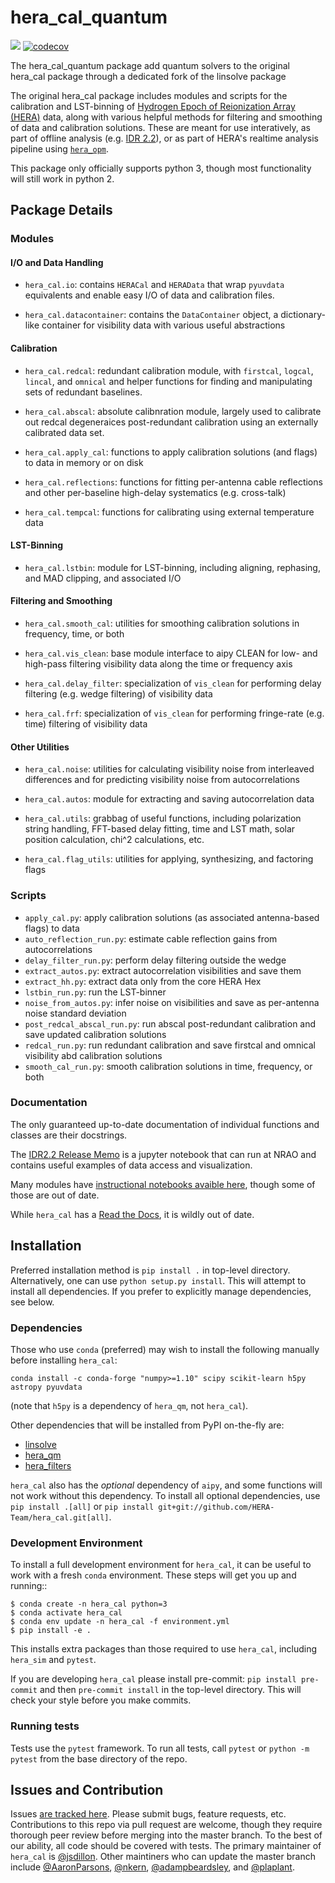 # hera_cal_quantum
[![](https://github.com/QuantumRadioAstronomy/hera_cal_quantum/workflows/Run%20Tests/badge.svg?branch=master)](https://github.com/QuantumRadioAstronomy/hera_cal_quantum/actions)
[![codecov](https://codecov.io/gh/QuantumRadioAstronomy/hera_cal_quantum/branch/master/graph/badge.svg)](https://codecov.io/gh/QuantumRadioAstronomy/hera_cal_quantum)


The hera_cal_quantum package add quantum solvers to the original hera_cal package through a dedicated fork of the linsolve package

The original hera_cal package includes modules and scripts for the calibration and LST-binning of [Hydrogen Epoch of Reionization Array (HERA)](http://reionization.org/) data, along with various helpful methods for filtering and smoothing of data and calibration solutions. These are meant for use interatively, as part of offline analysis (e.g. [IDR 2.2](http://reionization.org/manual_uploads/HERA069_IDR2.2_Memo_v2.html)), or as part of HERA's realtime analysis pipeline using [`hera_opm`](https://github.com/HERA-Team/hera_opm/).

This package only officially supports python 3, though most functionality will still work in python 2.

## Package Details

### Modules


#### I/O and Data Handling

* `hera_cal.io`: contains `HERACal` and `HERAData` that wrap `pyuvdata` equivalents and enable easy I/O of data and calibration files.

* `hera_cal.datacontainer`: contains the `DataContainer` object, a dictionary-like container for visibility data with various useful abstractions

#### Calibration

* `hera_cal.redcal`: redundant calibration module, with `firstcal`, `logcal`, `lincal`, and `omnical` and helper functions for finding and manipulating sets of redundant baselines.

* `hera_cal.abscal`: absolute calibnration module, largely used to calibrate out redcal degeneraices post-redundant calibration using an externally calibrated data set.

* `hera_cal.apply_cal`: functions to apply calibration solutions (and flags) to data in memory or on disk

* `hera_cal.reflections`: functions for fitting per-antenna cable reflections and other per-baseline high-delay systematics (e.g. cross-talk)

* `hera_cal.tempcal`: functions for calibrating using external temperature data


#### LST-Binning

* `hera_cal.lstbin`: module for LST-binning, including aligning, rephasing, and MAD clipping, and associated I/O


#### Filtering and Smoothing

* `hera_cal.smooth_cal`: utilities for smoothing calibration solutions in frequency, time, or both

* `hera_cal.vis_clean`: base module interface to aipy CLEAN for low- and high-pass filtering visibility data along the time or frequency axis

* `hera_cal.delay_filter`: specialization of `vis_clean` for performing delay filtering (e.g. wedge filtering) of visibility data

* `hera_cal.frf`: specialization of `vis_clean` for performing fringe-rate (e.g. time) filtering of visibility data

#### Other Utilities

* `hera_cal.noise`: utilities for calculating visibility noise from interleaved differences and for predicting visibility noise from autocorrelations

* `hera_cal.autos`: module for extracting and saving autocorrelation data

* `hera_cal.utils`: grabbag of useful functions, including polarization string handling, FFT-based delay fitting, time and LST math, solar position calculation, chi^2 calculations, etc.

* `hera_cal.flag_utils`: utilities for applying, synthesizing, and factoring flags


### Scripts


* `apply_cal.py`: apply calibration solutions (as associated antenna-based flags) to data
* `auto_reflection_run.py`: estimate cable reflection gains from autocorrelations
* `delay_filter_run.py`: perform delay filtering outside the wedge
* `extract_autos.py`: extract autocorrelation visibilities and save them
* `extract_hh.py`: extract data only from the core HERA Hex
* `lstbin_run.py`: run the LST-binner
* `noise_from_autos.py`: infer noise on visibilities and save as per-antenna noise standard deviation
* `post_redcal_abscal_run.py`: run abscal post-redundant calibration and save updated calibration solutions
* `redcal_run.py`: run redundant calibration and save firstcal and omnical visibility abd calibration solutions
* `smooth_cal_run.py`: smooth calibration solutions in time, frequency, or both

### Documentation

The only guaranteed up-to-date documentation of individual functions and classes are their docstrings.

The [IDR2.2 Release Memo](https://github.com/HERA-Team/hera_sandbox/blob/master/jsd/IDR2_2/IDR2.2_Memo.ipynb) is a jupyter notebook that can run at NRAO and contains useful examples of data access and visualization.

Many modules have [instructional notebooks avaible here](../tree/master/scripts/notebooks), though some of those are out of date.

While `hera_cal` has a [Read the Docs](http://hera_cal.readthedocs.io/en/latest/), it is wildly out of date.


## Installation
Preferred installation method is `pip install .` in top-level directory. Alternatively,
one can use `python setup.py install`. This will attempt to install all dependencies.
If you prefer to explicitly manage dependencies, see below.

### Dependencies
Those who use `conda` (preferred) may wish to install the following manually before
installing `hera_cal`:

`conda install -c conda-forge "numpy>=1.10" scipy scikit-learn h5py astropy pyuvdata`

(note that `h5py` is a dependency of `hera_qm`, not `hera_cal`).

Other dependencies that will be installed from PyPI on-the-fly are:
* [linsolve](https://github.com/HERA-Team/linsolve)
* [hera_qm](https://github.com/HERA-Team/hera_qm)
* [hera_filters](https://github.com/HERA-Team/hera_filters)

`hera_cal` also has the _optional_ dependency of `aipy`, and some
functions will not work without this dependency. To install all optional dependencies, use
`pip install .[all]` or `pip install git+git://github.com/HERA-Team/hera_cal.git[all]`.

### Development Environment
To install a full development environment for `hera_cal`, it can be useful to work with
a fresh `conda` environment. These steps will get you up and running::

    $ conda create -n hera_cal python=3
    $ conda activate hera_cal
    $ conda env update -n hera_cal -f environment.yml
    $ pip install -e .

This installs extra packages than those required to use `hera_cal`, including `hera_sim`
and `pytest`.

If you are developing `hera_cal` please install pre-commit: `pip install pre-commit` and
then `pre-commit install` in the top-level directory. This will check your style before
you make commits.

### Running tests
Tests use the `pytest` framework. To run all tests, call `pytest` or
`python -m pytest` from the base directory of the repo.

## Issues and Contribution

Issues [are tracked here](https://github.com/HERA-Team/hera_cal/issues). Please submit bugs, feature requests, etc. Contributions to this repo via pull request are welcome, though they require thorough peer review before merging into the master branch. To the best of our ability, all code should be covered with tests. The primary maintainer of `hera_cal` is [@jsdillon](https://github.com/jsdillon). Other maintiners who can update the master branch include [@AaronParsons](https://github.com/AaronParsons), [@nkern](https://github.com/nkern), [@adampbeardsley](https://github.com/adampbeardsley), and [@plaplant](https://github.com/plaplant).
